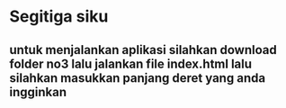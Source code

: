 # Segitiga siku

## untuk menjalankan aplikasi silahkan download folder no3 lalu jalankan file **index.html** lalu silahkan masukkan panjang deret yang anda ingginkan
